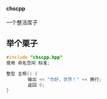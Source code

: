 #### chscpp
一个整活库子
## 举个栗子
```C++
#include "chscpp.hpp"
使用 命名空间 标准;

整型 主啊() {
        输出 << "你好，世界！" << 换行;
        返回 0;
}
```
